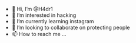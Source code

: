 - 👋 Hi, I’m @H4dr1
- 👀 I’m interested in hacking
- 🌱 I’m currently learning instagram 
- 💞️ I’m looking to collaborate on protecting people
- 📫 How to reach me ...

<!---
H4dr1/H4dr1 is a ✨ special ✨ repository because its `README.md` (this file) appears on your GitHub profile.
You can click the Preview link to take a look at your changes.
--->
